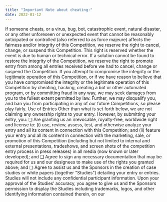 ```yaml
---
title: "Important Note about cheating:"
date: 2022-01-12
---
```


If someone cheats, or a virus, bug, bot, catastrophic event, natural disaster, or any other unforeseen or
unexpected event that cannot be reasonably anticipated or controlled (also referred to as force majeure)
affects the fairness and/or integrity of this Competition, we reserve the right to cancel, change, or suspend
this Competition. This right is reserved whether the event is due to human or technical error. If a solution
cannot be found to restore the integrity of the Competition, we reserve the right to promote entry from
among all entries received before we had to cancel, change or suspend the Competition.
If you attempt to compromise the integrity or the legitimate operation of this Competition, or if we have
reason to believe that you have compromised the integrity or the legitimate operation of this Competition
by cheating, hacking, creating a bot or other automated program, or by committing fraud in any way, we
may seek damages from you to the fullest extent permitted by law. Further, we may disqualify you, and
ban you from participating in any of our future Competitions, so please play fairly.
Use of Entries
Other than what is set forth below, we are not claiming any ownership rights to your entry.
However, by submitting your entry, you:
❑ Are granting us an irrevocable, royalty-free, worldwide right and license to: (i) use, review, assess,
test, and otherwise analyze your entry and all its content in connection with this Competition; and (ii)
feature your entry and all its content in connection with the marketing, sale, or promotion of this
Competition (including but not limited to internal and external presentations, tradeshows, and screen
shots of the competition entry process in press releases) in all media (now known or later developed);
and
❑ Agree to sign any necessary documentation that may be required for us and our designees to make
use of the rights you granted above; and
❑ Agree to assist us and the Sponsors in the creation of case studies or white papers (together "Studies")
detailing your entry or entries. Studies will not include any confidential participant information. Upon
your approval of the Studies’ accuracy, you agree to give us and the Sponsors permission to display
the Studies including trademarks, logos, and other identifying information contained therein, on our 
